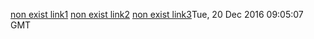[non exist link1](../nonexisted1.md)   [non exist link2](../nonexisted2.md)  [non exist link3](../nonexisted3.md)Tue, 20 Dec 2016 09:05:07 GMT
